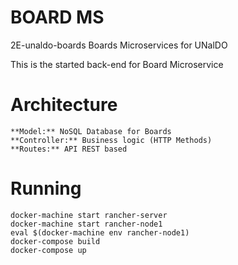 # BOARD MS

2E-unaldo-boards
Boards Microservices for UNalDO

This is the started back-end for Board Microservice


# Architecture
	**Model:** NoSQL Database for Boards
	**Controller:** Business logic (HTTP Methods)
	**Routes:** API REST based


# Running

    docker-machine start rancher-server
    docker-machine start rancher-node1
    eval $(docker-machine env rancher-node1)
    docker-compose build
    docker-compose up
